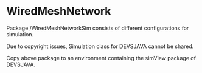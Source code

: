 # WiredMeshNetwork
Package /WiredMeshNetworkSim consists of different configurations for simulation.

Due to copyright issues, Simulation class for DEVSJAVA cannot be shared.

Copy above package to an environment containing the simView package of DEVSJAVA.
